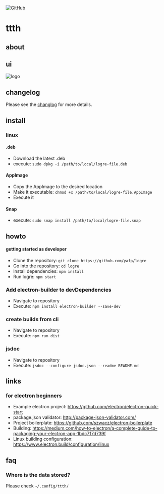 ![GitHub](https://img.shields.io/github/license/yafp/ttth.svg)

# ttth
## about


## ui
![logo](https://raw.githubusercontent.com/yafp/ttth/master/.github/ui_latest.png)

## changelog
Please see the [changlog](CHANGELOG.md) for more details.



## install
### linux

#### .deb
* Download the latest .deb
* execute: ```sudo dpkg -i /path/to/local/logre-file.deb```

#### AppImage
* Copy the AppImage to the desired location
* Make it executable: ```chmod +x /path/to/local/logre-file.AppImage```
* Execute it

#### Snap
* execute: ```sudo snap install /path/to/local/logre-file.snap```


## howto
#### getting started as developer
* Clone the repository: ```git clone https://github.com/yafp/logre```
* Go into the repository: ```cd logre```
* Install dependencies: ```npm install```
* Run logre: ```npm start```

### Add electron-builder to devDependencies
* Navigate to repository
* Execute: ```npm install electron-builder --save-dev```

### create builds from cli
* Navigate to repository
* Execute: ```npm run dist```

### jsdoc
* Navigate to repository
* Execute: ```jsdoc --configure jsdoc.json --readme README.md```

## links
### for electron beginners
* Example electron project: https://github.com/electron/electron-quick-start
* package.json validator: http://package-json-validator.com/
* Project boilerplate: https://github.com/szwacz/electron-boilerplate
* Building: https://medium.com/how-to-electron/a-complete-guide-to-packaging-your-electron-app-1bdc717d739f
* Linux building configuration: https://www.electron.build/configuration/linux


## faq
### Where is the data stored?
Please check ```~/.config/ttth/```
